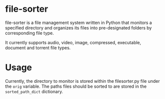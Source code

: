 # file-sorter
file-sorter is a file management system written in Python that monitors a specified directory and organizes its files into pre-designated folders by corresponding file type.

It currently supports audio, video, image, compressed, executable, document and torrent file types.

# Usage
Currently, the directory to monitor is stored within the filesorter.py file under the `orig` variable.
The paths files should be sorted to are stored in the `sorted_path_dict` dictionary.
